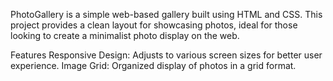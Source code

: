 PhotoGallery is a simple web-based gallery built using HTML and CSS. This project provides a clean layout for showcasing photos, ideal for those looking to create a minimalist photo display on the web.

Features
Responsive Design: Adjusts to various screen sizes for better user experience.
Image Grid: Organized display of photos in a grid format.
